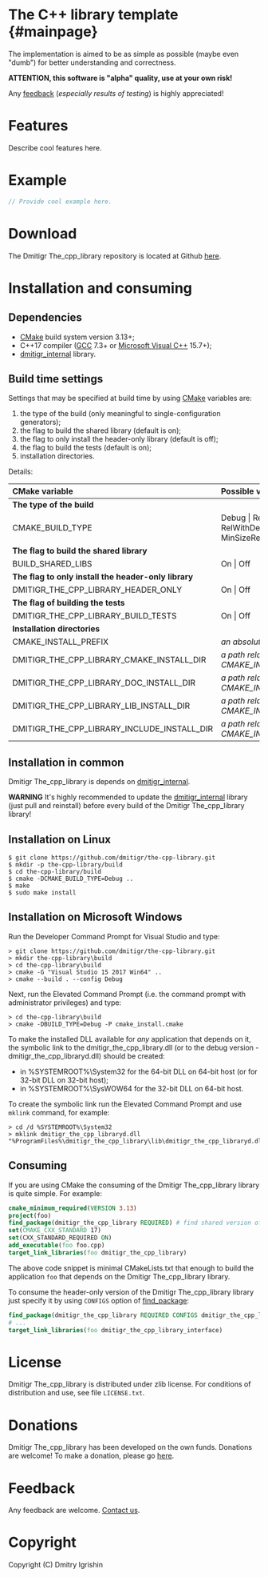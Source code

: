 The C++ library template {#mainpage}
====================================

The implementation is aimed to be as simple as possible (maybe even "dumb") for
better understanding and correctness.

**ATTENTION, this software is "alpha" quality, use at your own risk!**

Any [feedback][dmitigr_mailbox] (*especially results of testing*) is highly appreciated!

Features
========

Describe cool features here.

Example
=======

```cpp
// Provide cool example here.
```

Download
========

The Dmitigr The_cpp_library repository is located at Github [here][dmitigr_github].

Installation and consuming
==========================

Dependencies
------------

- [CMake] build system version 3.13+;
- C++17 compiler ([GCC] 7.3+ or [Microsoft Visual C++][Visual_Studio] 15.7+);
- [dmitigr_internal] library.

Build time settings
-------------------

Settings that may be specified at build time by using [CMake] variables are:
  1. the type of the build (only meaningful to single-configuration generators);
  2. the flag to build the shared library (default is on);
  3. the flag to only install the header-only library (default is off);
  4. the flag to build the tests (default is on);
  5. installation directories.

Details:

|CMake variable|Possible values|Default on Unix|Default on Windows|
|:-------------|:--------------|:--------------|:-----------------|
|**The type of the build**||||
|CMAKE_BUILD_TYPE|Debug \| Release \| RelWithDebInfo \| MinSizeRel|Debug|Debug|
|**The flag to build the shared library**||||
|BUILD_SHARED_LIBS|On \| Off|On|On|
|**The flag to only install the header-only library**||||
|DMITIGR_THE_CPP_LIBRARY_HEADER_ONLY|On \| Off|Off|Off|
|**The flag of building the tests**||||
|DMITIGR_THE_CPP_LIBRARY_BUILD_TESTS|On \| Off|On|On|
|**Installation directories**||||
|CMAKE_INSTALL_PREFIX|*an absolute path*|"/usr/local"|"%ProgramFiles%\dmitigr_the_cpp_library"|
|DMITIGR_THE_CPP_LIBRARY_CMAKE_INSTALL_DIR|*a path relative to CMAKE_INSTALL_PREFIX*|"share/dmitigr_the_cpp_library/cmake"|"cmake"|
|DMITIGR_THE_CPP_LIBRARY_DOC_INSTALL_DIR|*a path relative to CMAKE_INSTALL_PREFIX*|"share/dmitigr_the_cpp_library/doc"|"doc"|
|DMITIGR_THE_CPP_LIBRARY_LIB_INSTALL_DIR|*a path relative to CMAKE_INSTALL_PREFIX*|"lib"|"lib"|
|DMITIGR_THE_CPP_LIBRARY_INCLUDE_INSTALL_DIR|*a path relative to CMAKE_INSTALL_PREFIX*|"include"|"include"|

Installation in common
----------------------

Dmitigr The_cpp_library is depends on [dmitigr_internal].

**WARNING** It's highly recommended to update the [dmitigr_internal] library (just pull and reinstall)
before every build of the Dmitigr The_cpp_library library!

Installation on Linux
---------------------

    $ git clone https://github.com/dmitigr/the-cpp-library.git
    $ mkdir -p the-cpp-library/build
    $ cd the-cpp-library/build
    $ cmake -DCMAKE_BUILD_TYPE=Debug ..
    $ make
    $ sudo make install

Installation on Microsoft Windows
---------------------------------

Run the Developer Command Prompt for Visual Studio and type:

    > git clone https://github.com/dmitigr/the-cpp-library.git
    > mkdir the-cpp-library\build
    > cd the-cpp-library\build
    > cmake -G "Visual Studio 15 2017 Win64" ..
    > cmake --build . --config Debug

Next, run the Elevated Command Prompt (i.e. the command prompt with administrator privileges) and type:

    > cd the-cpp-library\build
    > cmake -DBUILD_TYPE=Debug -P cmake_install.cmake

To make the installed DLL available for *any* application that depends on it, the symbolic link to the
dmitigr_the_cpp_library.dll (or to the debug version - dmitigr_the_cpp_libraryd.dll) should be created:

  - in %SYSTEMROOT%\System32 for the 64-bit DLL on 64-bit host (or for 32-bit DLL on 32-bit host);
  - in %SYSTEMROOT%\SysWOW64 for the 32-bit DLL on 64-bit host.

To create the symbolic link run the Elevated Command Prompt and use `mklink` command, for example:

    > cd /d %SYSTEMROOT%\System32
    > mklink dmitigr_the_cpp_libraryd.dll "%ProgramFiles%\dmitigr_the_cpp_library\lib\dmitigr_the_cpp_libraryd.dll"

Consuming
---------

If you are using CMake the consuming of the Dmitigr The_cpp_library library is quite simple. For example:

```cmake
cmake_minimum_required(VERSION 3.13)
project(foo)
find_package(dmitigr_the_cpp_library REQUIRED) # find shared version of the Dmitigr The_cpp_library library
set(CMAKE_CXX_STANDARD 17)
set(CXX_STANDARD_REQUIRED ON)
add_executable(foo foo.cpp)
target_link_libraries(foo dmitigr_the_cpp_library)
```

The above code snippet is minimal CMakeLists.txt that enough to build the
application `foo` that depends on the Dmitigr The_cpp_library library.

To consume the header-only version of the Dmitigr The_cpp_library library just specify it by using
`CONFIGS` option of [find_package][cmake_find_package]:

```cmake
find_package(dmitigr_the_cpp_library REQUIRED CONFIGS dmitigr_the_cpp_library_interface-config.cmake)
# ...
target_link_libraries(foo dmitigr_the_cpp_library_interface)
```

License
=======

Dmitigr The_cpp_library is distributed under zlib license. For conditions of distribution and use,
see file `LICENSE.txt`.

Donations
=========

Dmitigr The_cpp_library has been developed on the own funds. Donations are welcome! To make
a donation, please go [here][dmitigr_paypal].

Feedback
========

Any feedback are welcome. [Contact us][dmitigr_mailbox].

Copyright
=========

Copyright (C) Dmitry Igrishin

[dmitigr_mailbox]: mailto:dmitigr@gmail.com
[dmitigr_paypal]: https://paypal.me/dmitigr
[dmitigr_github]: https://github.com/dmitigr/the-cpp-library.git
[dmitigr_internal]: https://github.com/dmitigr/internal.git

[cmake_find_package]: https://cmake.org/cmake/help/latest/command/find_package.html

[CMake]: https://cmake.org/
[GCC]: https://gcc.gnu.org/
[Visual_Studio]: https://www.visualstudio.com/
